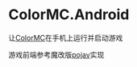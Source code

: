 # ColorMC.Android
让[ColorMC](https://github.com/Coloryr/ColorMC)在手机上运行并启动游戏

游戏前端参考魔改版[pojav](https://github.com/Coloryr/PojavLauncher)实现


